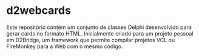 # d2webcards
Este repositório contém um conjunto de classes Delphi desenvolvido para gerar cards no formato HTML. Inicialmente criado para um projeto pessoal em D2Bridge, um framework que permite compilar projetos VCL ou FireMonkey para a Web com o mesmo código.
